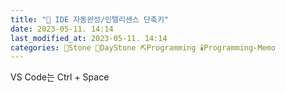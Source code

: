 ```yaml
---
title: "🌱 IDE 자동완성/인텔리센스 단축키"
date: 2023-05-11. 14:14
last_modified_at: 2023-05-11. 14:14
categories: 🗿Stone 🌱DayStone ⛏️Programming 🕯️Programming-Memo
---
```


VS Code는 Ctrl + Space  
